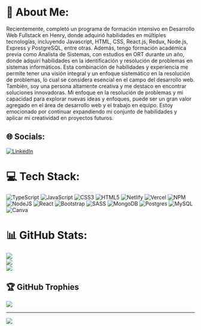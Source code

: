 # 💫 About Me:
Recientemente, completó un programa de formación intensivo en Desarrollo Web Fullstack en Henry, donde adquirió habilidades en múltiples tecnologías, incluyendo Javascript, HTML, CSS, React.js, Redux, Node.js, Express y PostgreSQL, entre otras. Además, tengo formación académica previa como Analista de Sistemas, con estudios en ORT durante un año, donde adquirí habilidades en la identificación y resolución de problemas en sistemas informáticos. Esta combinación de habilidades y experiencia me permite tener una visión integral y un enfoque sistemático en la resolución de problemas, lo cual se considera esencial en el campo del desarrollo web. También, soy una persona altamente creativa y me destaco en encontrar soluciones innovadoras. Mi enfoque en la resolución de problemas y mi capacidad para explorar nuevas ideas y enfoques, puede ser un gran valor agregado en el área de desarrollo web y el trabajo en equipo. Estoy emocionado por continuar expandiendo mi conjunto de habilidades y aplicar mi creatividad en proyectos futuros.


## 🌐 Socials:
[![LinkedIn](https://img.shields.io/badge/LinkedIn-%230077B5.svg?logo=linkedin&logoColor=white)](https://linkedin.com/in/https://www.linkedin.com/in/damian-figueroa-b27b8399/) 

# 💻 Tech Stack:
![TypeScript](https://img.shields.io/badge/typescript-%23007ACC.svg?style=for-the-badge&logo=typescript&logoColor=white) ![JavaScript](https://img.shields.io/badge/javascript-%23323330.svg?style=for-the-badge&logo=javascript&logoColor=%23F7DF1E) ![CSS3](https://img.shields.io/badge/css3-%231572B6.svg?style=for-the-badge&logo=css3&logoColor=white) ![HTML5](https://img.shields.io/badge/html5-%23E34F26.svg?style=for-the-badge&logo=html5&logoColor=white) ![Netlify](https://img.shields.io/badge/netlify-%23000000.svg?style=for-the-badge&logo=netlify&logoColor=#00C7B7) ![Vercel](https://img.shields.io/badge/vercel-%23000000.svg?style=for-the-badge&logo=vercel&logoColor=white) ![NPM](https://img.shields.io/badge/NPM-%23000000.svg?style=for-the-badge&logo=npm&logoColor=white) ![NodeJS](https://img.shields.io/badge/node.js-6DA55F?style=for-the-badge&logo=node.js&logoColor=white) ![React](https://img.shields.io/badge/react-%2320232a.svg?style=for-the-badge&logo=react&logoColor=%2361DAFB) ![Bootstrap](https://img.shields.io/badge/bootstrap-%23563D7C.svg?style=for-the-badge&logo=bootstrap&logoColor=white) ![SASS](https://img.shields.io/badge/SASS-hotpink.svg?style=for-the-badge&logo=SASS&logoColor=white) ![MongoDB](https://img.shields.io/badge/MongoDB-%234ea94b.svg?style=for-the-badge&logo=mongodb&logoColor=white) ![Postgres](https://img.shields.io/badge/postgres-%23316192.svg?style=for-the-badge&logo=postgresql&logoColor=white) ![MySQL](https://img.shields.io/badge/mysql-%2300f.svg?style=for-the-badge&logo=mysql&logoColor=white) ![Canva](https://img.shields.io/badge/Canva-%2300C4CC.svg?style=for-the-badge&logo=Canva&logoColor=white)
# 📊 GitHub Stats:
![](https://github-readme-stats.vercel.app/api?username=dami123-creator&theme=dark&hide_border=false&include_all_commits=false&count_private=false)<br/>
![](https://github-readme-streak-stats.herokuapp.com/?user=dami123-creator&theme=dark&hide_border=false)<br/>
![](https://github-readme-stats.vercel.app/api/top-langs/?username=dami123-creator&theme=dark&hide_border=false&include_all_commits=false&count_private=false&layout=compact)

## 🏆 GitHub Trophies
![](https://github-profile-trophy.vercel.app/?username=dami123-creator&theme=radical&no-frame=false&no-bg=true&margin-w=4)

---
[![](https://visitcount.itsvg.in/api?id=dami123-creator&icon=0&color=0)](https://visitcount.itsvg.in)

<!-- Proudly created with GPRM ( https://gprm.itsvg.in ) -->
